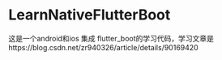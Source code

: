 # LearnNativeFlutterBoot
这是一个android和ios 集成 flutter_boot的学习代码，学习文章是https://blog.csdn.net/zr940326/article/details/90169420
